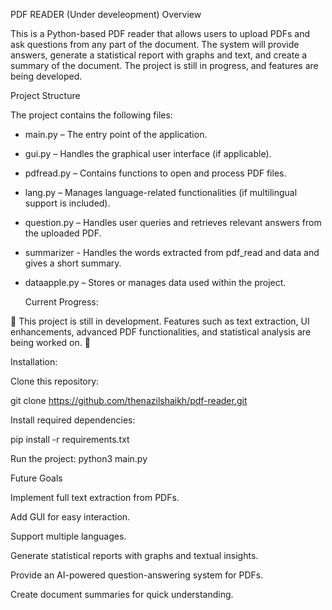 PDF READER (Under develeopment)
Overview

This is a Python-based PDF reader that allows users to upload PDFs and ask questions from any part of the document. The system will provide answers, generate a statistical report with graphs and text, and create a summary of the document. The project is still in progress, and features are being developed.

Project Structure

The project contains the following files:

- main.py – The entry point of the application.

- gui.py – Handles the graphical user interface (if applicable).

- pdfread.py – Contains functions to open and process PDF files.

- lang.py – Manages language-related functionalities (if multilingual support is included).

- question.py – Handles user queries and retrieves relevant answers from the uploaded PDF.

- summarizer - Handles the words extracted from pdf_read and data and gives a short summary.
  
- dataapple.py – Stores or manages data used within the project.

  Current Progress: 

🚧 This project is still in development. Features such as text extraction, UI enhancements, advanced PDF functionalities, and statistical analysis are being worked on. 🚧

Installation:

Clone this repository:

git clone https://github.com/thenazilshaikh/pdf-reader.git

Install required dependencies:

pip install -r requirements.txt

Run the project:
python3 main.py

Future Goals

Implement full text extraction from PDFs.

Add GUI for easy interaction.

Support multiple languages.

Generate statistical reports with graphs and textual insights.

Provide an AI-powered question-answering system for PDFs.

Create document summaries for quick understanding.
